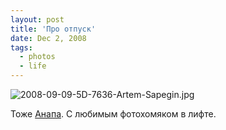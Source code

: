 ```yaml
---
layout: post
title: 'Про отпуск'
date: Dec 2, 2008
tags:
  - photos
  - life
---
```


![2008-09-09-5D-7636-Artem-Sapegin.jpg](photo://597)

Тоже [Анапа](http://birdwatcher.ru/albums/anapa/ "Фотографии из Анапы"). С любимым фотохомяком в лифте.
